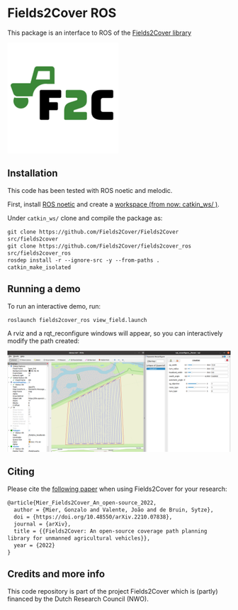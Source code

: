 # Fields2Cover ROS

This package is an interface to ROS of the [Fields2Cover library](https://github.com/Fields2Cover/Fields2Cover)

<img src="logo_f2c.jpeg" width="250" height="250">

## Installation

This code has been tested with ROS noetic and melodic.

First, install [ROS noetic](http://wiki.ros.org/noetic/Installation/Ubuntu) and create a [workspace (from now: catkin_ws/ )](http://wiki.ros.org/catkin/Tutorials/create_a_workspace). 

Under `catkin_ws/` clone and compile the package as:
```
git clone https://github.com/Fields2Cover/Fields2Cover src/fields2cover
git clone https://github.com/Fields2Cover/fields2cover_ros src/fields2cover_ros
rosdep install -r --ignore-src -y --from-paths .
catkin_make_isolated
```


## Running a demo

To run an interactive demo, run:

```
roslaunch fields2cover_ros view_field.launch
```

A rviz and a rqt_reconfigure windows will appear, so you can interactively modify the path created:

<img src="demo_image.png">


## Citing


Please cite the [following paper](https://arxiv.org/abs/2210.07838) when using Fields2Cover for your research:

```
@article{Mier_Fields2Cover_An_open-source_2022,
  author = {Mier, Gonzalo and Valente, João and de Bruin, Sytze},
  doi = {https://doi.org/10.48550/arXiv.2210.07838},
  journal = {arXiv},
  title = {{Fields2Cover: An open-source coverage path planning library for unmanned agricultural vehicles}},
  year = {2022}
}  
```



## Credits and more info

This code repository is part of the project Fields2Cover which is (partly) financed by the Dutch Research Council (NWO).


